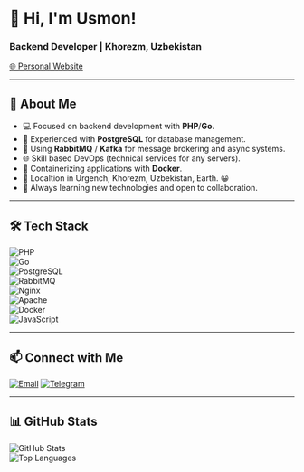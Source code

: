 # 👋 Hi, I'm Usmon!

### Backend Developer | Khorezm, Uzbekistan  
[🌐 Personal Website](https://ovo.uz)

---

## 🚀 About Me
- 💻 Focused on backend development with **PHP**/**Go**.  
- 🐘 Experienced with **PostgreSQL** for database management.  
- 📨 Using **RabbitMQ** / **Kafka** for message brokering and async systems.  
- 🌐 Skill based DevOps (technical services for any servers).  
- 🐳 Containerizing applications with **Docker**.  
- 📍 Localtion in Urgench, Khorezm, Uzbekistan, Earth. 😀  
- 🌱 Always learning new technologies and open to collaboration.  

---

## 🛠️ Tech Stack
![PHP](https://cdn.jsdelivr.net/gh/devicons/devicon/icons/php/php-original.svg)  
![Go](https://cdn.jsdelivr.net/gh/devicons/devicon/icons/go/go-original.svg)  
![PostgreSQL](https://cdn.jsdelivr.net/gh/devicons/devicon/icons/postgresql/postgresql-original.svg)  
![RabbitMQ](https://www.vectorlogo.zone/logos/rabbitmq/rabbitmq-icon.svg)  
![Nginx](https://cdn.jsdelivr.net/gh/devicons/devicon/icons/nginx/nginx-original.svg)  
![Apache](https://cdn.jsdelivr.net/gh/devicons/devicon/icons/apache/apache-original.svg)  
![Docker](https://cdn.jsdelivr.net/gh/devicons/devicon/icons/docker/docker-original.svg)  
![JavaScript](https://cdn.jsdelivr.net/gh/devicons/devicon/icons/javascript/javascript-original.svg)  

---

## 📫 Connect with Me
[![Email](https://img.shields.io/badge/Email-usmonzaripov%40gmail.com-red?style=for-the-badge&logo=gmail)](mailto:usmonzaripov@gmail.com)
[![Telegram](https://img.shields.io/badge/Telegram-@usmon-blue?style=for-the-badge&logo=telegram)](https://t.me/usmon)

---

## 📊 GitHub Stats
![GitHub Stats](https://github-readme-stats.vercel.app/api?username=usmon&show_icons=true&theme=default)  
![Top Languages](https://github-readme-stats.vercel.app/api/top-langs/?username=usmon&layout=compact&theme=default)


